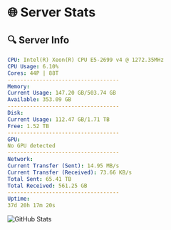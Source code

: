 # 🌐 Server Stats
## 🔍 Server Info
```yaml
CPU: Intel(R) Xeon(R) CPU E5-2699 v4 @ 1272.35MHz
CPU Usage: 6.10%
Cores: 44P | 88T
-----------------------------------
Memory:
Current Usage: 147.20 GB/503.74 GB
Available: 353.09 GB
-----------------------------------
Disk:
Current Usage: 112.47 GB/1.71 TB
Free: 1.52 TB
-----------------------------------
GPU:
No GPU detected
-----------------------------------
Network:
Current Transfer (Sent): 14.95 MB/s
Current Transfer (Received): 73.66 KB/s
Total Sent: 65.41 TB
Total Received: 561.25 GB
-----------------------------------
Uptime:
37d 20h 17m 20s
```
![GitHub Stats](https://img.shields.io/badge/Updated-2025-04-14_17:40:09-blue)
